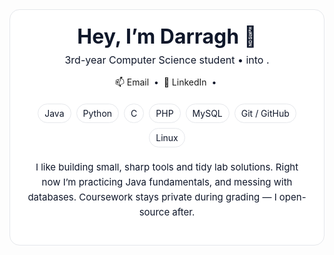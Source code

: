 <!-- ===== About Me (Darragh) ===== -->
<div align="center" style="padding:24px;border-radius:16px;border:1px solid #e5e7eb;background:#fff; color:#0f172a;">
  <h1 style="margin:0 0 8px;font-size:32px;line-height:1.2;">Hey, I’m Darragh 👋</h1>
  <p style="margin:0 0 16px;font-size:16px;">
    3rd-year Computer Science student • into .
  </p>

  <!-- Quick links -->
  <p style="margin:0 0 20px;">
    <a href="mailto:dkennedy7274@gmail.com" style="text-decoration:none;">
      📫 Email
    </a>
    &nbsp;•&nbsp;
    <a href="www.linkedin.com/in/darragh-kennedy-5817b5356" target="_blank" style="text-decoration:none;">
      💼 LinkedIn
    </a>
    &nbsp;•&nbsp;
  </p>

  <!-- Tech pills -->
  <div style="display:inline-flex;flex-wrap:wrap;gap:8px;justify-content:center;margin-bottom:20px;">
    <span style="padding:6px 10px;border:1px solid #e5e7eb;border-radius:999px;">Java</span>
    <span style="padding:6px 10px;border:1px solid #e5e7eb;border-radius:999px;">Python</span>
    <span style="padding:6px 10px;border:1px solid #e5e7eb;border-radius:999px;">C</span>
    <span style="padding:6px 10px;border:1px solid #e5e7eb;border-radius:999px;">PHP</span>
    <span style="padding:6px 10px;border:1px solid #e5e7eb;border-radius:999px;">MySQL</span>
    <span style="padding:6px 10px;border:1px solid #e5e7eb;border-radius:999px;">Git / GitHub</span>
    <span style="padding:6px 10px;border:1px solid #e5e7eb;border-radius:999px;">Linux</span>
  </div>

  <!-- Blurb -->
  <p style="max-width:720px;margin:0 auto 16px;font-size:15px;line-height:1.6;">
    I like building small, sharp tools and tidy lab solutions. Right now I’m practicing
    Java fundamentals, and messing with databases. Coursework stays private
    during grading — I open-source after.
  </p>

